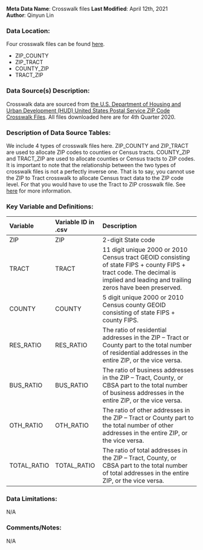**Meta Data Name**: Crosswalk files 
**Last Modified**: April 12th, 2021    
**Author**: Qinyun Lin  

### Data Location: 
Four crosswalk files can be found [here](/data_final/crosswalk).

* ZIP_COUNTY
* ZIP_TRACT
* COUNTY_ZIP
* TRACT_ZIP 

### Data Source(s) Description:  
Crosswalk data are sourced from [the U.S. Department of Housing and Urban Development (HUD) United States Postal Service ZIP Code Crosswalk Files](https://www.huduser.gov/portal/datasets/usps_crosswalk.html#data). All files downloaded here are for 4th Quarter 2020.

### Description of Data Source Tables: 
We include 4 types of crosswalk files here. ZIP_COUNTY and ZIP_TRACT are used to allocate ZIP codes to counties or Census tracts. COUNTY_ZIP and TRACT_ZIP are used to allocate counties or Census tracts to ZIP codes. It is important to note that the relationship between the two types of crosswalk files is not a perfectly inverse one. That is to say, you cannot use the ZIP to Tract crosswalk to allocate Census tract data to the ZIP code level. For that you would have to use the Tract to ZIP crosswalk file. See [here](https://www.huduser.gov/portal/datasets/usps_crosswalk.html#codebook) for more information. 

### Key Variable and Definitions:

| Variable | Variable ID in .csv | Description |
|:---------|:--------------------|:------------|
| ZIP | ZIP |	2-digit State code |
| TRACT | TRACT |	11 digit unique 2000 or 2010 Census tract GEOID consisting of state FIPS + county FIPS + tract code. The decimal is implied and leading and trailing zeros have been preserved. |
| COUNTY | COUNTY |	5 digit unique 2000 or 2010 Census county GEOID consisting of state FIPS + county FIPS. |
| RES_RATIO | RES_RATIO	| The ratio of residential addresses in the ZIP – Tract or County part to the total number of residential addresses in the entire ZIP, or the vice versa.|
| BUS_RATIO | BUS_RATIO |	The ratio of business addresses in the ZIP – Tract, County, or CBSA part to the total number of business addresses in the entire ZIP, or the vice versa. |
| OTH_RATIO | OTH_RATIO	| The ratio of other addresses in the ZIP – Tract or County part to the total number of other addresses in the entire ZIP, or the vice versa.|
| TOTAL_RATIO | TOTAL_RATIO |	The ratio of total addresses in the ZIP – Tract, County, or CBSA part to the total number of total addresses in the entire ZIP, or the vice versa. |

### Data Limitations: 
N/A


### Comments/Notes:
N/A
